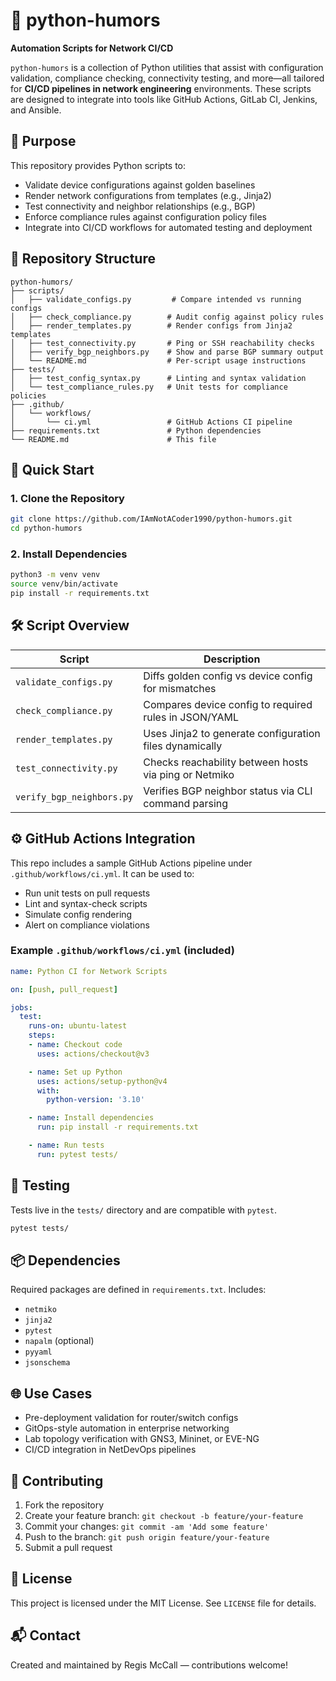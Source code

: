 # 🐍 python-humors

**Automation Scripts for Network CI/CD**

`python-humors` is a collection of Python utilities that assist with configuration validation, compliance checking, connectivity testing, and more—all tailored for **CI/CD pipelines in network engineering** environments. These scripts are designed to integrate into tools like GitHub Actions, GitLab CI, Jenkins, and Ansible.


## 📌 Purpose

This repository provides Python scripts to:
- Validate device configurations against golden baselines
- Render network configurations from templates (e.g., Jinja2)
- Test connectivity and neighbor relationships (e.g., BGP)
- Enforce compliance rules against configuration policy files
- Integrate into CI/CD workflows for automated testing and deployment


## 📁 Repository Structure

```
python-humors/
├── scripts/
│   ├── validate_configs.py         # Compare intended vs running configs
│   ├── check_compliance.py        # Audit config against policy rules
│   ├── render_templates.py        # Render configs from Jinja2 templates
│   ├── test_connectivity.py       # Ping or SSH reachability checks
│   ├── verify_bgp_neighbors.py    # Show and parse BGP summary output
│   └── README.md                  # Per-script usage instructions
├── tests/
│   ├── test_config_syntax.py      # Linting and syntax validation
│   └── test_compliance_rules.py   # Unit tests for compliance policies
├── .github/
│   └── workflows/
│       └── ci.yml                 # GitHub Actions CI pipeline
├── requirements.txt               # Python dependencies
└── README.md                      # This file
```


## 🚀 Quick Start

### 1. Clone the Repository

```bash
git clone https://github.com/IAmNotACoder1990/python-humors.git
cd python-humors
```

### 2. Install Dependencies

```bash
python3 -m venv venv
source venv/bin/activate
pip install -r requirements.txt
```


## 🛠 Script Overview

| Script                     | Description                                               |
|----------------------------|-----------------------------------------------------------|
| `validate_configs.py`      | Diffs golden config vs device config for mismatches       |
| `check_compliance.py`      | Compares device config to required rules in JSON/YAML     |
| `render_templates.py`      | Uses Jinja2 to generate configuration files dynamically    |
| `test_connectivity.py`     | Checks reachability between hosts via ping or Netmiko     |
| `verify_bgp_neighbors.py`  | Verifies BGP neighbor status via CLI command parsing      |


## ⚙️ GitHub Actions Integration

This repo includes a sample GitHub Actions pipeline under `.github/workflows/ci.yml`. It can be used to:

- Run unit tests on pull requests
- Lint and syntax-check scripts
- Simulate config rendering
- Alert on compliance violations

### Example `.github/workflows/ci.yml` (included)

```yaml
name: Python CI for Network Scripts

on: [push, pull_request]

jobs:
  test:
    runs-on: ubuntu-latest
    steps:
    - name: Checkout code
      uses: actions/checkout@v3

    - name: Set up Python
      uses: actions/setup-python@v4
      with:
        python-version: '3.10'

    - name: Install dependencies
      run: pip install -r requirements.txt

    - name: Run tests
      run: pytest tests/
```


## 🧪 Testing

Tests live in the `tests/` directory and are compatible with `pytest`.

```bash
pytest tests/
```


## 📦 Dependencies

Required packages are defined in `requirements.txt`. Includes:

- `netmiko`
- `jinja2`
- `pytest`
- `napalm` (optional)
- `pyyaml`
- `jsonschema`


## 🌐 Use Cases

- Pre-deployment validation for router/switch configs
- GitOps-style automation in enterprise networking
- Lab topology verification with GNS3, Mininet, or EVE-NG
- CI/CD integration in NetDevOps pipelines

## 🤝 Contributing

1. Fork the repository
2. Create your feature branch: `git checkout -b feature/your-feature`
3. Commit your changes: `git commit -am 'Add some feature'`
4. Push to the branch: `git push origin feature/your-feature`
5. Submit a pull request


## 📄 License

This project is licensed under the MIT License. See `LICENSE` file for details.

## 📬 Contact

Created and maintained by Regis McCall — contributions welcome!
